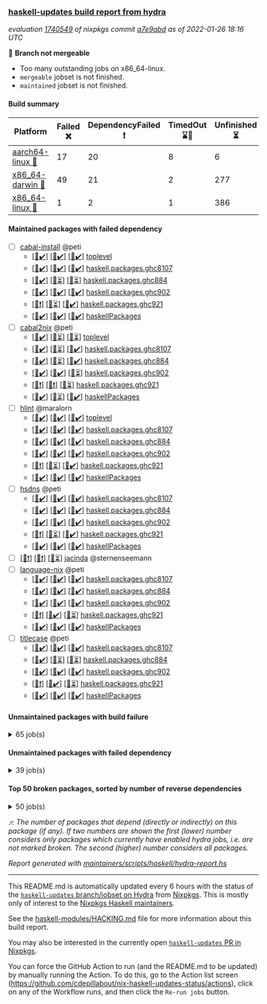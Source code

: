 ### [haskell-updates build report from hydra](https://hydra.nixos.org/jobset/nixpkgs/haskell-updates)
*evaluation [1740549](https://hydra.nixos.org/eval/1740549) of nixpkgs commit [a7e9abd](https://github.com/NixOS/nixpkgs/commits/a7e9abd515b092539dc2ee6f36f530e2f67a9cd3) as of 2022-01-26 18:16 UTC*

:red_circle: **Branch not mergeable**
  * Too many outstanding jobs on x86_64-linux.
  * `mergeable` jobset is not finished.
  * `maintained` jobset is not finished.

#### Build summary

 | Platform | Failed :x: | DependencyFailed :heavy_exclamation_mark: | TimedOut :hourglass::no_entry_sign: | Unfinished :hourglass_flowing_sand: | Success :heavy_check_mark: | 
 | --- | --- | --- | --- | --- | --- | 
 | [aarch64-linux :iphone:](https://hydra.nixos.org/eval/1740549?filter=.aarch64-linux) | 17 | 20 | 8 | 6 | 7138 | 
 | [x86_64-darwin :apple:](https://hydra.nixos.org/eval/1740549?filter=.x86_64-darwin) | 49 | 21 | 2 | 277 | 6788 | 
 | [x86_64-linux :penguin:](https://hydra.nixos.org/eval/1740549?filter=.x86_64-linux) | 1 | 2 | 1 | 386 | 6854 | 
#### Maintained packages with failed dependency
- [ ] [cabal-install](https://hydra.nixos.org/eval/1740549?filter=cabal-install) @peti
  - [[:iphone::heavy_check_mark:]](https://hydra.nixos.org/build/165489784) [[:apple::heavy_check_mark:]](https://hydra.nixos.org/build/165498700) [[:penguin::heavy_check_mark:]](https://hydra.nixos.org/build/165492576) [toplevel](https://hydra.nixos.org/eval/1740549?filter=cabal-install)
  - [[:iphone::heavy_check_mark:]](https://hydra.nixos.org/build/165496020) [[:apple::heavy_check_mark:]](https://hydra.nixos.org/build/165488058) [[:penguin::heavy_check_mark:]](https://hydra.nixos.org/build/165502958) [haskell.packages.ghc8107](https://hydra.nixos.org/eval/1740549?filter=haskell.packages.ghc8107.cabal-install)
  - [[:iphone::heavy_check_mark:]](https://hydra.nixos.org/build/165497571) [[:apple::hourglass_flowing_sand:]](https://hydra.nixos.org/build/165503433) [[:penguin::hourglass_flowing_sand:]](https://hydra.nixos.org/build/165497043) [haskell.packages.ghc884](https://hydra.nixos.org/eval/1740549?filter=haskell.packages.ghc884.cabal-install)
  - [[:iphone::heavy_check_mark:]](https://hydra.nixos.org/build/165485411) [[:apple::heavy_check_mark:]](https://hydra.nixos.org/build/165486287) [[:penguin::heavy_check_mark:]](https://hydra.nixos.org/build/165486198) [haskell.packages.ghc902](https://hydra.nixos.org/eval/1740549?filter=haskell.packages.ghc902.cabal-install)
  - [[:iphone::heavy_exclamation_mark:]](https://hydra.nixos.org/build/165488213) [[:apple::hourglass_flowing_sand:]](https://hydra.nixos.org/build/165503184) [[:penguin::heavy_check_mark:]](https://hydra.nixos.org/build/165487576) [haskell.packages.ghc921](https://hydra.nixos.org/eval/1740549?filter=haskell.packages.ghc921.cabal-install)
  - [[:iphone::heavy_check_mark:]](https://hydra.nixos.org/build/165502208) [[:apple::heavy_check_mark:]](https://hydra.nixos.org/build/165497424) [[:penguin::heavy_check_mark:]](https://hydra.nixos.org/build/165488651) [haskellPackages](https://hydra.nixos.org/eval/1740549?filter=haskellPackages.cabal-install)
- [ ] [cabal2nix](https://hydra.nixos.org/eval/1740549?filter=cabal2nix) @peti
  - [[:iphone::heavy_check_mark:]](https://hydra.nixos.org/build/165506514) [[:apple::hourglass_flowing_sand:]](https://hydra.nixos.org/build/165506515) [[:penguin::hourglass_flowing_sand:]](https://hydra.nixos.org/build/165506511) [toplevel](https://hydra.nixos.org/eval/1740549?filter=cabal2nix)
  - [[:iphone::heavy_check_mark:]](https://hydra.nixos.org/build/165485136) [[:apple::hourglass_flowing_sand:]](https://hydra.nixos.org/build/165485046) [[:penguin::heavy_check_mark:]](https://hydra.nixos.org/build/165492191) [haskell.packages.ghc8107](https://hydra.nixos.org/eval/1740549?filter=haskell.packages.ghc8107.cabal2nix)
  - [[:iphone::heavy_check_mark:]](https://hydra.nixos.org/build/165492891) [[:apple::hourglass_flowing_sand:]](https://hydra.nixos.org/build/165504772) [[:penguin::heavy_check_mark:]](https://hydra.nixos.org/build/165486751) [haskell.packages.ghc884](https://hydra.nixos.org/eval/1740549?filter=haskell.packages.ghc884.cabal2nix)
  - [[:iphone::heavy_check_mark:]](https://hydra.nixos.org/build/165489704) [[:apple::heavy_check_mark:]](https://hydra.nixos.org/build/165488882) [[:penguin::hourglass_flowing_sand:]](https://hydra.nixos.org/build/165504067) [haskell.packages.ghc902](https://hydra.nixos.org/eval/1740549?filter=haskell.packages.ghc902.cabal2nix)
  - [[:iphone::heavy_exclamation_mark:]](https://hydra.nixos.org/build/165505205) [[:apple::heavy_exclamation_mark:]](https://hydra.nixos.org/build/165496651) [[:penguin::hourglass_flowing_sand:]](https://hydra.nixos.org/build/165498703) [haskell.packages.ghc921](https://hydra.nixos.org/eval/1740549?filter=haskell.packages.ghc921.cabal2nix)
  - [[:iphone::heavy_check_mark:]](https://hydra.nixos.org/build/165484869) [[:apple::hourglass_flowing_sand:]](https://hydra.nixos.org/build/165502112) [[:penguin::heavy_check_mark:]](https://hydra.nixos.org/build/165484750) [haskellPackages](https://hydra.nixos.org/eval/1740549?filter=haskellPackages.cabal2nix)
- [ ] [hlint](https://hydra.nixos.org/eval/1740549?filter=hlint) @maralorn
  - [[:iphone::heavy_check_mark:]](https://hydra.nixos.org/build/165501611) [[:apple::heavy_check_mark:]](https://hydra.nixos.org/build/165501364) [[:penguin::heavy_check_mark:]](https://hydra.nixos.org/build/165498121) [toplevel](https://hydra.nixos.org/eval/1740549?filter=hlint)
  - [[:iphone::heavy_check_mark:]](https://hydra.nixos.org/build/165505137) [[:apple::heavy_check_mark:]](https://hydra.nixos.org/build/165494220) [[:penguin::heavy_check_mark:]](https://hydra.nixos.org/build/165501898) [haskell.packages.ghc8107](https://hydra.nixos.org/eval/1740549?filter=haskell.packages.ghc8107.hlint)
  - [[:iphone::heavy_check_mark:]](https://hydra.nixos.org/build/165494486) [[:apple::heavy_check_mark:]](https://hydra.nixos.org/build/165497011) [[:penguin::heavy_check_mark:]](https://hydra.nixos.org/build/165500303) [haskell.packages.ghc884](https://hydra.nixos.org/eval/1740549?filter=haskell.packages.ghc884.hlint)
  - [[:iphone::heavy_check_mark:]](https://hydra.nixos.org/build/165487617) [[:apple::heavy_check_mark:]](https://hydra.nixos.org/build/165488566) [[:penguin::heavy_check_mark:]](https://hydra.nixos.org/build/165504492) [haskell.packages.ghc902](https://hydra.nixos.org/eval/1740549?filter=haskell.packages.ghc902.hlint)
  - [[:iphone::heavy_exclamation_mark:]](https://hydra.nixos.org/build/165494453) [[:apple::hourglass_flowing_sand:]](https://hydra.nixos.org/build/165505562) [[:penguin::heavy_check_mark:]](https://hydra.nixos.org/build/165489102) [haskell.packages.ghc921](https://hydra.nixos.org/eval/1740549?filter=haskell.packages.ghc921.hlint)
  - [[:iphone::heavy_check_mark:]](https://hydra.nixos.org/build/165500579) [[:apple::heavy_check_mark:]](https://hydra.nixos.org/build/165502855) [[:penguin::heavy_check_mark:]](https://hydra.nixos.org/build/165503402) [haskellPackages](https://hydra.nixos.org/eval/1740549?filter=haskellPackages.hlint)
- [ ] [hsdns](https://hydra.nixos.org/eval/1740549?filter=hsdns) @peti
  - [[:iphone::heavy_check_mark:]](https://hydra.nixos.org/build/165496764) [[:apple::heavy_check_mark:]](https://hydra.nixos.org/build/165492319) [[:penguin::heavy_check_mark:]](https://hydra.nixos.org/build/165491366) [haskell.packages.ghc8107](https://hydra.nixos.org/eval/1740549?filter=haskell.packages.ghc8107.hsdns)
  - [[:iphone::heavy_check_mark:]](https://hydra.nixos.org/build/165487158) [[:apple::heavy_check_mark:]](https://hydra.nixos.org/build/165491871) [[:penguin::heavy_check_mark:]](https://hydra.nixos.org/build/165488030) [haskell.packages.ghc884](https://hydra.nixos.org/eval/1740549?filter=haskell.packages.ghc884.hsdns)
  - [[:iphone::heavy_check_mark:]](https://hydra.nixos.org/build/165491761) [[:apple::heavy_check_mark:]](https://hydra.nixos.org/build/165490214) [[:penguin::heavy_check_mark:]](https://hydra.nixos.org/build/165486670) [haskell.packages.ghc902](https://hydra.nixos.org/eval/1740549?filter=haskell.packages.ghc902.hsdns)
  - [[:iphone::heavy_exclamation_mark:]](https://hydra.nixos.org/build/165494412) [[:apple::hourglass_flowing_sand:]](https://hydra.nixos.org/build/165505146) [[:penguin::heavy_check_mark:]](https://hydra.nixos.org/build/165484578) [haskell.packages.ghc921](https://hydra.nixos.org/eval/1740549?filter=haskell.packages.ghc921.hsdns)
  - [[:iphone::heavy_check_mark:]](https://hydra.nixos.org/build/165502819) [[:apple::heavy_check_mark:]](https://hydra.nixos.org/build/165488347) [[:penguin::heavy_check_mark:]](https://hydra.nixos.org/build/165497858) [haskellPackages](https://hydra.nixos.org/eval/1740549?filter=haskellPackages.hsdns)
- [ ] [[:iphone::heavy_exclamation_mark:]](https://hydra.nixos.org/build/165490927) [[:apple::heavy_exclamation_mark:]](https://hydra.nixos.org/build/165500457) [[:penguin::hourglass_flowing_sand:]](https://hydra.nixos.org/build/165501811) [jacinda](https://hydra.nixos.org/eval/1740549?filter=jacinda) @sternenseemann
- [ ] [language-nix](https://hydra.nixos.org/eval/1740549?filter=language-nix) @peti
  - [[:iphone::heavy_check_mark:]](https://hydra.nixos.org/build/165497971) [[:apple::heavy_check_mark:]](https://hydra.nixos.org/build/165493791) [[:penguin::heavy_check_mark:]](https://hydra.nixos.org/build/165503132) [haskell.packages.ghc8107](https://hydra.nixos.org/eval/1740549?filter=haskell.packages.ghc8107.language-nix)
  - [[:iphone::heavy_check_mark:]](https://hydra.nixos.org/build/165488277) [[:apple::heavy_check_mark:]](https://hydra.nixos.org/build/165503138) [[:penguin::heavy_check_mark:]](https://hydra.nixos.org/build/165485513) [haskell.packages.ghc884](https://hydra.nixos.org/eval/1740549?filter=haskell.packages.ghc884.language-nix)
  - [[:iphone::heavy_check_mark:]](https://hydra.nixos.org/build/165489423) [[:apple::heavy_check_mark:]](https://hydra.nixos.org/build/165490246) [[:penguin::heavy_check_mark:]](https://hydra.nixos.org/build/165498857) [haskell.packages.ghc902](https://hydra.nixos.org/eval/1740549?filter=haskell.packages.ghc902.language-nix)
  - [[:iphone::heavy_exclamation_mark:]](https://hydra.nixos.org/build/165502516) [[:apple::heavy_check_mark:]](https://hydra.nixos.org/build/165493135) [[:penguin::hourglass_flowing_sand:]](https://hydra.nixos.org/build/165496279) [haskell.packages.ghc921](https://hydra.nixos.org/eval/1740549?filter=haskell.packages.ghc921.language-nix)
  - [[:iphone::heavy_check_mark:]](https://hydra.nixos.org/build/165503525) [[:apple::heavy_check_mark:]](https://hydra.nixos.org/build/165501666) [[:penguin::heavy_check_mark:]](https://hydra.nixos.org/build/165492205) [haskellPackages](https://hydra.nixos.org/eval/1740549?filter=haskellPackages.language-nix)
- [ ] [titlecase](https://hydra.nixos.org/eval/1740549?filter=titlecase) @peti
  - [[:iphone::heavy_check_mark:]](https://hydra.nixos.org/build/165487266) [[:apple::heavy_check_mark:]](https://hydra.nixos.org/build/165505834) [[:penguin::heavy_check_mark:]](https://hydra.nixos.org/build/165492926) [haskell.packages.ghc8107](https://hydra.nixos.org/eval/1740549?filter=haskell.packages.ghc8107.titlecase)
  - [[:iphone::heavy_check_mark:]](https://hydra.nixos.org/build/165486383) [[:apple::hourglass_flowing_sand:]](https://hydra.nixos.org/build/165504095) [[:penguin::hourglass_flowing_sand:]](https://hydra.nixos.org/build/165502428) [haskell.packages.ghc884](https://hydra.nixos.org/eval/1740549?filter=haskell.packages.ghc884.titlecase)
  - [[:iphone::heavy_check_mark:]](https://hydra.nixos.org/build/165495400) [[:apple::heavy_check_mark:]](https://hydra.nixos.org/build/165501041) [[:penguin::heavy_check_mark:]](https://hydra.nixos.org/build/165487608) [haskell.packages.ghc902](https://hydra.nixos.org/eval/1740549?filter=haskell.packages.ghc902.titlecase)
  - [[:iphone::heavy_exclamation_mark:]](https://hydra.nixos.org/build/165488278) [[:apple::heavy_check_mark:]](https://hydra.nixos.org/build/165491571) [[:penguin::hourglass_flowing_sand:]](https://hydra.nixos.org/build/165499135) [haskell.packages.ghc921](https://hydra.nixos.org/eval/1740549?filter=haskell.packages.ghc921.titlecase)
  - [[:iphone::heavy_check_mark:]](https://hydra.nixos.org/build/165497531) [[:apple::heavy_check_mark:]](https://hydra.nixos.org/build/165489545) [[:penguin::heavy_check_mark:]](https://hydra.nixos.org/build/165489691) [haskellPackages](https://hydra.nixos.org/eval/1740549?filter=haskellPackages.titlecase)
#### Unmaintained packages with build failure
<details><summary>65 job(s) </summary>

- [ ] [[:iphone::heavy_check_mark:]](https://hydra.nixos.org/build/165492364) [[:apple::x:]](https://hydra.nixos.org/build/165500555) [[:penguin::heavy_check_mark:]](https://hydra.nixos.org/build/165498206) [haskellPackages.thyme](https://hydra.nixos.org/eval/1740549?filter=haskellPackages.thyme)  :arrow_heading_up: 6 | 15
- [ ] [[:iphone::heavy_check_mark:]](https://hydra.nixos.org/build/165489421) [[:apple::x:]](https://hydra.nixos.org/build/165493168) [[:penguin::heavy_check_mark:]](https://hydra.nixos.org/build/165498092) [haskellPackages.exinst](https://hydra.nixos.org/eval/1740549?filter=haskellPackages.exinst)  :arrow_heading_up: 4 | 6
- [ ] [[:iphone::x:]](https://hydra.nixos.org/build/165488411) [[:apple::x:]](https://hydra.nixos.org/build/165495516) [[:penguin::heavy_check_mark:]](https://hydra.nixos.org/build/165494309) [haskellPackages.ptr-poker](https://hydra.nixos.org/eval/1740549?filter=haskellPackages.ptr-poker)  :arrow_heading_up: 3 | 4
- [ ] [[:iphone::heavy_check_mark:]](https://hydra.nixos.org/build/165491292) [[:apple::heavy_check_mark:]](https://hydra.nixos.org/build/165485038) [[:penguin::x:]](https://hydra.nixos.org/build/165485248) [haskellPackages.invertible](https://hydra.nixos.org/eval/1740549?filter=haskellPackages.invertible)  :arrow_heading_up: 2 | 5
- [ ] [[:iphone::x:]](https://hydra.nixos.org/build/165502894) [[:apple::heavy_check_mark:]](https://hydra.nixos.org/build/165489600) [[:penguin::heavy_check_mark:]](https://hydra.nixos.org/build/165504426) [haskellPackages.long-double](https://hydra.nixos.org/eval/1740549?filter=haskellPackages.long-double)  :arrow_heading_up: 2 | 2
- [ ] [[:iphone::x:]](https://hydra.nixos.org/build/165485621) [[:apple::heavy_check_mark:]](https://hydra.nixos.org/build/165505819) [[:penguin::heavy_check_mark:]](https://hydra.nixos.org/build/165495420) [haskellPackages.OrderedBits](https://hydra.nixos.org/eval/1740549?filter=haskellPackages.OrderedBits)  :arrow_heading_up: 1 | 36
- [ ] [[:iphone::heavy_check_mark:]](https://hydra.nixos.org/build/165497190) [[:apple::x:]](https://hydra.nixos.org/build/165492120) [[:penguin::heavy_check_mark:]](https://hydra.nixos.org/build/165492382) [haskellPackages.free-vector-spaces](https://hydra.nixos.org/eval/1740549?filter=haskellPackages.free-vector-spaces)  :arrow_heading_up: 1 | 7
- [ ] [[:iphone::x:]](https://hydra.nixos.org/build/165497515) [[:apple::hourglass_flowing_sand:]](https://hydra.nixos.org/build/165495950) [[:penguin::heavy_check_mark:]](https://hydra.nixos.org/build/165484673) [haskellPackages.generics-eot](https://hydra.nixos.org/eval/1740549?filter=haskellPackages.generics-eot)  :arrow_heading_up: 1 | 5
- [ ] [[:iphone::x:]](https://hydra.nixos.org/build/165492955) [[:apple::heavy_check_mark:]](https://hydra.nixos.org/build/165503259) [[:penguin::hourglass_flowing_sand:]](https://hydra.nixos.org/build/165501120) [haskellPackages.quic](https://hydra.nixos.org/eval/1740549?filter=haskellPackages.quic)  :arrow_heading_up: 1 | 2
- [ ] [[:iphone::x:]](https://hydra.nixos.org/build/165487456) [[:apple::x:]](https://hydra.nixos.org/build/165493743) [[:penguin::heavy_check_mark:]](https://hydra.nixos.org/build/165485167) [haskellPackages.easytensor](https://hydra.nixos.org/eval/1740549?filter=haskellPackages.easytensor)  :arrow_heading_up: 1 | 1
- [ ] [[:iphone::heavy_check_mark:]](https://hydra.nixos.org/build/165490365) [[:apple::x:]](https://hydra.nixos.org/build/165485256) [[:penguin::heavy_check_mark:]](https://hydra.nixos.org/build/165495848) [haskellPackages.gi-gdkx11](https://hydra.nixos.org/eval/1740549?filter=haskellPackages.gi-gdkx11)  :arrow_heading_up: 1 | 1
- [ ] [[:iphone::heavy_check_mark:]](https://hydra.nixos.org/build/165504486) [[:apple::x:]](https://hydra.nixos.org/build/165500381) [[:penguin::heavy_check_mark:]](https://hydra.nixos.org/build/165495928) [haskellPackages.keep-alive](https://hydra.nixos.org/eval/1740549?filter=haskellPackages.keep-alive)  :arrow_heading_up: 1 | 1
- [ ] [[:iphone::x:]](https://hydra.nixos.org/build/165488486) [[:apple::heavy_check_mark:]](https://hydra.nixos.org/build/165502221) [[:penguin::heavy_check_mark:]](https://hydra.nixos.org/build/165484608) [haskellPackages.nlopt-haskell](https://hydra.nixos.org/eval/1740549?filter=haskellPackages.nlopt-haskell)  :arrow_heading_up: 1 | 1
- [ ] [[:iphone::heavy_check_mark:]](https://hydra.nixos.org/build/165504405) [[:apple::x:]](https://hydra.nixos.org/build/165504394) [[:penguin::heavy_check_mark:]](https://hydra.nixos.org/build/165486573) [haskellPackages.opencv](https://hydra.nixos.org/eval/1740549?filter=haskellPackages.opencv)  :arrow_heading_up: 1 | 1
- [ ] [[:iphone::x:]](https://hydra.nixos.org/build/165505134) [[:apple::heavy_check_mark:]](https://hydra.nixos.org/build/165501733) [[:penguin::heavy_check_mark:]](https://hydra.nixos.org/build/165496244) [haskellPackages.unicode-properties](https://hydra.nixos.org/eval/1740549?filter=haskellPackages.unicode-properties)  :arrow_heading_up: 1 | 1
- [ ] [[:iphone::x:]](https://hydra.nixos.org/build/165489575) [[:apple::hourglass_flowing_sand:]](https://hydra.nixos.org/build/165501550) [[:penguin::heavy_check_mark:]](https://hydra.nixos.org/build/165486416) [haskellPackages.accelerate-llvm](https://hydra.nixos.org/eval/1740549?filter=haskellPackages.accelerate-llvm)  :arrow_heading_up: 0 | 8
- [ ] [[:iphone::x:]](https://hydra.nixos.org/build/165486460) [[:apple::heavy_check_mark:]](https://hydra.nixos.org/build/165496162) [[:penguin::heavy_check_mark:]](https://hydra.nixos.org/build/165505601) [haskellPackages.freetype2](https://hydra.nixos.org/eval/1740549?filter=haskellPackages.freetype2)  :arrow_heading_up: 0 | 7
- [ ] [[:iphone::heavy_check_mark:]](https://hydra.nixos.org/build/165490804) [[:apple::x:]](https://hydra.nixos.org/build/165503940) [[:penguin::heavy_check_mark:]](https://hydra.nixos.org/build/165494478) [haskellPackages.pipes-zlib](https://hydra.nixos.org/eval/1740549?filter=haskellPackages.pipes-zlib)  :arrow_heading_up: 0 | 5
- [ ] [[:iphone::heavy_check_mark:]](https://hydra.nixos.org/build/165498174) [[:apple::x:]](https://hydra.nixos.org/build/165497853) [[:penguin::heavy_check_mark:]](https://hydra.nixos.org/build/165504855) [haskellPackages.hmidi](https://hydra.nixos.org/eval/1740549?filter=haskellPackages.hmidi)  :arrow_heading_up: 0 | 4
- [ ] [[:iphone::heavy_check_mark:]](https://hydra.nixos.org/build/165504626) [[:apple::x:]](https://hydra.nixos.org/build/165502245) [[:penguin::heavy_check_mark:]](https://hydra.nixos.org/build/165500583) [haskellPackages.zip](https://hydra.nixos.org/eval/1740549?filter=haskellPackages.zip)  :arrow_heading_up: 0 | 4
- [ ] [[:iphone::heavy_check_mark:]](https://hydra.nixos.org/build/165500162) [[:apple::x:]](https://hydra.nixos.org/build/165503600) [[:penguin::heavy_check_mark:]](https://hydra.nixos.org/build/165484711) [haskellPackages.posix-socket](https://hydra.nixos.org/eval/1740549?filter=haskellPackages.posix-socket)  :arrow_heading_up: 0 | 2
- [ ] [[:iphone::heavy_check_mark:]](https://hydra.nixos.org/build/165491271) [[:apple::x:]](https://hydra.nixos.org/build/165485972) [[:penguin::heavy_check_mark:]](https://hydra.nixos.org/build/165493898) [haskellPackages.hamid](https://hydra.nixos.org/eval/1740549?filter=haskellPackages.hamid)  :arrow_heading_up: 0 | 1
- [ ] [[:iphone::heavy_check_mark:]](https://hydra.nixos.org/build/165493716) [[:apple::x:]](https://hydra.nixos.org/build/165487096) [[:penguin::heavy_check_mark:]](https://hydra.nixos.org/build/165503261) [haskellPackages.hmatrix-morpheus](https://hydra.nixos.org/eval/1740549?filter=haskellPackages.hmatrix-morpheus)  :arrow_heading_up: 0 | 1
- [ ] [[:iphone::heavy_check_mark:]](https://hydra.nixos.org/build/165496828) [[:apple::x:]](https://hydra.nixos.org/build/165506012) [[:penguin::heavy_check_mark:]](https://hydra.nixos.org/build/165497513) [haskellPackages.huckleberry](https://hydra.nixos.org/eval/1740549?filter=haskellPackages.huckleberry)  :arrow_heading_up: 0 | 1
- [ ] [[:iphone::heavy_check_mark:]](https://hydra.nixos.org/build/165501643) [[:apple::x:]](https://hydra.nixos.org/build/165496798) [[:penguin::heavy_check_mark:]](https://hydra.nixos.org/build/165485214) [haskellPackages.openal-ffi](https://hydra.nixos.org/eval/1740549?filter=haskellPackages.openal-ffi)  :arrow_heading_up: 0 | 1
- [ ] [[:iphone::x:]](https://hydra.nixos.org/build/165497039) [[:apple::heavy_check_mark:]](https://hydra.nixos.org/build/165489248) [[:penguin::heavy_check_mark:]](https://hydra.nixos.org/build/165495195) [haskellPackages.picosat](https://hydra.nixos.org/eval/1740549?filter=haskellPackages.picosat)  :arrow_heading_up: 0 | 1
- [ ] [[:iphone::heavy_check_mark:]](https://hydra.nixos.org/build/165492760) [[:apple::x:]](https://hydra.nixos.org/build/165493861) [[:penguin::heavy_check_mark:]](https://hydra.nixos.org/build/165488061) [haskellPackages.select](https://hydra.nixos.org/eval/1740549?filter=haskellPackages.select)  :arrow_heading_up: 0 | 1
- [ ] [[:iphone::heavy_check_mark:]](https://hydra.nixos.org/build/165489524) [[:apple::x:]](https://hydra.nixos.org/build/165492575) [[:penguin::heavy_check_mark:]](https://hydra.nixos.org/build/165495539) [haskellPackages.sysinfo](https://hydra.nixos.org/eval/1740549?filter=haskellPackages.sysinfo)  :arrow_heading_up: 0 | 1
- [ ] [[:iphone::heavy_check_mark:]](https://hydra.nixos.org/build/165495383) [[:apple::x:]](https://hydra.nixos.org/build/165500018) [[:penguin::heavy_check_mark:]](https://hydra.nixos.org/build/165486961) [haskellPackages.FractalArt](https://hydra.nixos.org/eval/1740549?filter=haskellPackages.FractalArt) 
- [ ] [[:iphone::x:]](https://hydra.nixos.org/build/165500864) [[:apple::heavy_check_mark:]](https://hydra.nixos.org/build/165496543) [[:penguin::heavy_check_mark:]](https://hydra.nixos.org/build/165485695) [haskellPackages.HsASA](https://hydra.nixos.org/eval/1740549?filter=haskellPackages.HsASA) 
- [ ] [[:iphone::heavy_check_mark:]](https://hydra.nixos.org/build/165504563) [[:apple::x:]](https://hydra.nixos.org/build/165497098) [[:penguin::heavy_check_mark:]](https://hydra.nixos.org/build/165488240) [haskellPackages.chiphunk](https://hydra.nixos.org/eval/1740549?filter=haskellPackages.chiphunk) 
- [ ] [[:iphone::heavy_check_mark:]](https://hydra.nixos.org/build/165495358) [[:apple::x:]](https://hydra.nixos.org/build/165501696) [[:penguin::heavy_check_mark:]](https://hydra.nixos.org/build/165496909) [haskellPackages.diskhash](https://hydra.nixos.org/eval/1740549?filter=haskellPackages.diskhash) 
- [ ] [[:iphone::heavy_check_mark:]](https://hydra.nixos.org/build/165487623) [[:apple::x:]](https://hydra.nixos.org/build/165493695) [[:penguin::heavy_check_mark:]](https://hydra.nixos.org/build/165493827) [haskellPackages.epub-tools](https://hydra.nixos.org/eval/1740549?filter=haskellPackages.epub-tools) 
- [ ] [[:iphone::heavy_check_mark:]](https://hydra.nixos.org/build/165497703) [[:apple::x:]](https://hydra.nixos.org/build/165504985) [[:penguin::heavy_check_mark:]](https://hydra.nixos.org/build/165485976) [haskellPackages.float128](https://hydra.nixos.org/eval/1740549?filter=haskellPackages.float128) 
- [ ] [[:iphone::heavy_check_mark:]](https://hydra.nixos.org/build/165497362) [[:apple::x:]](https://hydra.nixos.org/build/165485153) [[:penguin::heavy_check_mark:]](https://hydra.nixos.org/build/165489699) [haskellPackages.gerrit](https://hydra.nixos.org/eval/1740549?filter=haskellPackages.gerrit) 
- [ ] [[:iphone::x:]](https://hydra.nixos.org/build/165504172) [[:penguin::heavy_check_mark:]](https://hydra.nixos.org/build/165499626) [haskellPackages.gnome-keyring](https://hydra.nixos.org/eval/1740549?filter=haskellPackages.gnome-keyring) 
- [ ] [[:iphone::heavy_check_mark:]](https://hydra.nixos.org/build/165506271) [[:apple::x:]](https://hydra.nixos.org/build/165500299) [[:penguin::heavy_check_mark:]](https://hydra.nixos.org/build/165498601) [haskellPackages.gtk-traymanager](https://hydra.nixos.org/eval/1740549?filter=haskellPackages.gtk-traymanager) 
- [ ] [[:iphone::heavy_check_mark:]](https://hydra.nixos.org/build/165501640) [[:apple::x:]](https://hydra.nixos.org/build/165485659) [[:penguin::heavy_check_mark:]](https://hydra.nixos.org/build/165484814) [haskellPackages.hid](https://hydra.nixos.org/eval/1740549?filter=haskellPackages.hid) 
- [ ] [[:iphone::heavy_check_mark:]](https://hydra.nixos.org/build/165501078) [[:apple::x:]](https://hydra.nixos.org/build/165487455) [[:penguin::heavy_check_mark:]](https://hydra.nixos.org/build/165503844) [haskellPackages.highlight](https://hydra.nixos.org/eval/1740549?filter=haskellPackages.highlight) 
- [ ] [[:iphone::heavy_check_mark:]](https://hydra.nixos.org/build/165492861) [[:apple::x:]](https://hydra.nixos.org/build/165485423) [[:penguin::heavy_check_mark:]](https://hydra.nixos.org/build/165485541) [haskellPackages.hinotify-conduit](https://hydra.nixos.org/eval/1740549?filter=haskellPackages.hinotify-conduit) 
- [ ] [[:iphone::x:]](https://hydra.nixos.org/build/165490916) [[:apple::heavy_check_mark:]](https://hydra.nixos.org/build/165487734) [[:penguin::heavy_check_mark:]](https://hydra.nixos.org/build/165492792) [haskellPackages.hq](https://hydra.nixos.org/eval/1740549?filter=haskellPackages.hq) 
- [ ] [[:iphone::heavy_check_mark:]](https://hydra.nixos.org/build/165486678) [[:apple::x:]](https://hydra.nixos.org/build/165486833) [[:penguin::heavy_check_mark:]](https://hydra.nixos.org/build/165501670) [haskellPackages.hs](https://hydra.nixos.org/eval/1740549?filter=haskellPackages.hs) 
- [ ] [[:iphone::heavy_check_mark:]](https://hydra.nixos.org/build/165494955) [[:apple::x:]](https://hydra.nixos.org/build/165501979) [[:penguin::heavy_check_mark:]](https://hydra.nixos.org/build/165501234) [haskellPackages.hsshellscript](https://hydra.nixos.org/eval/1740549?filter=haskellPackages.hsshellscript) 
- [ ] [[:iphone::heavy_check_mark:]](https://hydra.nixos.org/build/165504293) [[:apple::x:]](https://hydra.nixos.org/build/165488789) [[:penguin::heavy_check_mark:]](https://hydra.nixos.org/build/165506389) [haskellPackages.hssourceinfo](https://hydra.nixos.org/eval/1740549?filter=haskellPackages.hssourceinfo) 
- [ ] [[:iphone::heavy_check_mark:]](https://hydra.nixos.org/build/165503042) [[:apple::x:]](https://hydra.nixos.org/build/165498514) [[:penguin::heavy_check_mark:]](https://hydra.nixos.org/build/165498340) [haskellPackages.ipcvar](https://hydra.nixos.org/eval/1740549?filter=haskellPackages.ipcvar) 
- [ ] [[:iphone::heavy_check_mark:]](https://hydra.nixos.org/build/165489218) [[:apple::x:]](https://hydra.nixos.org/build/165491912) [[:penguin::heavy_check_mark:]](https://hydra.nixos.org/build/165502603) [haskellPackages.linux-framebuffer](https://hydra.nixos.org/eval/1740549?filter=haskellPackages.linux-framebuffer) 
- [ ] [[:iphone::heavy_check_mark:]](https://hydra.nixos.org/build/165489168) [[:apple::x:]](https://hydra.nixos.org/build/165495938) [[:penguin::heavy_check_mark:]](https://hydra.nixos.org/build/165490889) [haskellPackages.mercury-api](https://hydra.nixos.org/eval/1740549?filter=haskellPackages.mercury-api) 
- [ ] [[:iphone::heavy_check_mark:]](https://hydra.nixos.org/build/165495937) [[:apple::x:]](https://hydra.nixos.org/build/165485881) [[:penguin::heavy_check_mark:]](https://hydra.nixos.org/build/165503795) [haskellPackages.nano-cryptr](https://hydra.nixos.org/eval/1740549?filter=haskellPackages.nano-cryptr) 
- [ ] [[:iphone::heavy_check_mark:]](https://hydra.nixos.org/build/165495008) [[:apple::x:]](https://hydra.nixos.org/build/165496563) [[:penguin::hourglass_flowing_sand:]](https://hydra.nixos.org/build/165503063) [haskellPackages.nri-http](https://hydra.nixos.org/eval/1740549?filter=haskellPackages.nri-http) 
- [ ] [[:iphone::heavy_check_mark:]](https://hydra.nixos.org/build/165487743) [[:apple::x:]](https://hydra.nixos.org/build/165493885) [[:penguin::hourglass_flowing_sand:]](https://hydra.nixos.org/build/165502604) [haskellPackages.persistent-pagination](https://hydra.nixos.org/eval/1740549?filter=haskellPackages.persistent-pagination) 
- [ ] [[:iphone::heavy_check_mark:]](https://hydra.nixos.org/build/165496495) [[:apple::x:]](https://hydra.nixos.org/build/165501847) [[:penguin::heavy_check_mark:]](https://hydra.nixos.org/build/165501729) [haskellPackages.ping-wrapper](https://hydra.nixos.org/eval/1740549?filter=haskellPackages.ping-wrapper) 
- [ ] [[:iphone::x:]](https://hydra.nixos.org/build/165496184) [[:apple::heavy_check_mark:]](https://hydra.nixos.org/build/165495850) [[:penguin::heavy_check_mark:]](https://hydra.nixos.org/build/165503623) [haskellPackages.poker](https://hydra.nixos.org/eval/1740549?filter=haskellPackages.poker) 
- [ ] [[:iphone::heavy_check_mark:]](https://hydra.nixos.org/build/165495382) [[:apple::x:]](https://hydra.nixos.org/build/165492812) [[:penguin::heavy_check_mark:]](https://hydra.nixos.org/build/165495728) [haskellPackages.posix-timer](https://hydra.nixos.org/eval/1740549?filter=haskellPackages.posix-timer) 
- [ ] [[:iphone::heavy_check_mark:]](https://hydra.nixos.org/build/165497358) [[:apple::x:]](https://hydra.nixos.org/build/165494665) [[:penguin::heavy_check_mark:]](https://hydra.nixos.org/build/165489387) [haskellPackages.procex](https://hydra.nixos.org/eval/1740549?filter=haskellPackages.procex) 
- [ ] [[:iphone::heavy_check_mark:]](https://hydra.nixos.org/build/165499288) [[:apple::x:]](https://hydra.nixos.org/build/165493255) [[:penguin::heavy_check_mark:]](https://hydra.nixos.org/build/165504003) [haskellPackages.pthread](https://hydra.nixos.org/eval/1740549?filter=haskellPackages.pthread) 
- [ ] [[:iphone::x:]](https://hydra.nixos.org/build/165498705) [[:apple::heavy_check_mark:]](https://hydra.nixos.org/build/165485408) [[:penguin::heavy_check_mark:]](https://hydra.nixos.org/build/165492098) [haskellPackages.risc386](https://hydra.nixos.org/eval/1740549?filter=haskellPackages.risc386) 
- [ ] [[:iphone::heavy_check_mark:]](https://hydra.nixos.org/build/165502083) [[:apple::x:]](https://hydra.nixos.org/build/165487148) [[:penguin::heavy_check_mark:]](https://hydra.nixos.org/build/165487760) [haskellPackages.sandwich-webdriver](https://hydra.nixos.org/eval/1740549?filter=haskellPackages.sandwich-webdriver) 
- [ ] [[:iphone::heavy_check_mark:]](https://hydra.nixos.org/build/165500569) [[:apple::x:]](https://hydra.nixos.org/build/165499719) [[:penguin::heavy_check_mark:]](https://hydra.nixos.org/build/165497551) [haskellPackages.sfml-audio](https://hydra.nixos.org/eval/1740549?filter=haskellPackages.sfml-audio) 
- [ ] [[:iphone::heavy_check_mark:]](https://hydra.nixos.org/build/165487320) [[:apple::x:]](https://hydra.nixos.org/build/165495485) [[:penguin::heavy_check_mark:]](https://hydra.nixos.org/build/165490782) [haskellPackages.shared-memory](https://hydra.nixos.org/eval/1740549?filter=haskellPackages.shared-memory) 
- [ ] [[:iphone::heavy_check_mark:]](https://hydra.nixos.org/build/165493515) [[:apple::x:]](https://hydra.nixos.org/build/165500791) [[:penguin::heavy_check_mark:]](https://hydra.nixos.org/build/165487925) [haskellPackages.tailfile-hinotify](https://hydra.nixos.org/eval/1740549?filter=haskellPackages.tailfile-hinotify) 
- [ ] [[:iphone::x:]](https://hydra.nixos.org/build/165502651) [[:apple::heavy_check_mark:]](https://hydra.nixos.org/build/165489359) [[:penguin::heavy_check_mark:]](https://hydra.nixos.org/build/165494578) [haskellPackages.wiringPi](https://hydra.nixos.org/eval/1740549?filter=haskellPackages.wiringPi) 
- [ ] [[:iphone::heavy_check_mark:]](https://hydra.nixos.org/build/165488776) [[:apple::x:]](https://hydra.nixos.org/build/165500226) [[:penguin::heavy_check_mark:]](https://hydra.nixos.org/build/165494638) [haskellPackages.xmonad-utils](https://hydra.nixos.org/eval/1740549?filter=haskellPackages.xmonad-utils) 
- [ ] [[:iphone::heavy_check_mark:]](https://hydra.nixos.org/build/165501517) [[:apple::x:]](https://hydra.nixos.org/build/165501083) [[:penguin::heavy_check_mark:]](https://hydra.nixos.org/build/165494866) [haskellPackages.yoga](https://hydra.nixos.org/eval/1740549?filter=haskellPackages.yoga) 
- [ ] [[:iphone::heavy_check_mark:]](https://hydra.nixos.org/build/165492176) [[:apple::x:]](https://hydra.nixos.org/build/165500983) [[:penguin::heavy_check_mark:]](https://hydra.nixos.org/build/165505700) [haskellPackages.zot](https://hydra.nixos.org/eval/1740549?filter=haskellPackages.zot) 
- [ ] [[:iphone::heavy_check_mark:]](https://hydra.nixos.org/build/165506226) [[:apple::x:]](https://hydra.nixos.org/build/165485793) [[:penguin::heavy_check_mark:]](https://hydra.nixos.org/build/165490514) [haskellPackages.zxcvbn-c](https://hydra.nixos.org/eval/1740549?filter=haskellPackages.zxcvbn-c) 
</details>

#### Unmaintained packages with failed dependency
<details><summary>39 job(s) </summary>

- [ ] [[:iphone::heavy_exclamation_mark:]](https://hydra.nixos.org/build/165490075) [[:apple::heavy_exclamation_mark:]](https://hydra.nixos.org/build/165499745) [[:penguin::heavy_check_mark:]](https://hydra.nixos.org/build/165506104) [haskellPackages.jsonifier](https://hydra.nixos.org/eval/1740549?filter=haskellPackages.jsonifier)  :arrow_heading_up: 2 | 2
- [ ] [hoogle](https://hydra.nixos.org/eval/1740549?filter=hoogle)  :arrow_heading_up: 1 | 2
  - [[:iphone::heavy_check_mark:]](https://hydra.nixos.org/build/165501723) [[:apple::heavy_check_mark:]](https://hydra.nixos.org/build/165489996) [[:penguin::heavy_check_mark:]](https://hydra.nixos.org/build/165501037) [haskell.packages.ghc8107](https://hydra.nixos.org/eval/1740549?filter=haskell.packages.ghc8107.hoogle)
  - [[:iphone::heavy_check_mark:]](https://hydra.nixos.org/build/165502189) [[:apple::heavy_check_mark:]](https://hydra.nixos.org/build/165495406) [[:penguin::hourglass_flowing_sand:]](https://hydra.nixos.org/build/165495981) [haskell.packages.ghc884](https://hydra.nixos.org/eval/1740549?filter=haskell.packages.ghc884.hoogle)
  - [[:iphone::heavy_check_mark:]](https://hydra.nixos.org/build/165493062) [[:apple::heavy_check_mark:]](https://hydra.nixos.org/build/165496009) [[:penguin::heavy_check_mark:]](https://hydra.nixos.org/build/165487135) [haskell.packages.ghc902](https://hydra.nixos.org/eval/1740549?filter=haskell.packages.ghc902.hoogle)
  - [[:iphone::heavy_exclamation_mark:]](https://hydra.nixos.org/build/165493069) [[:apple::hourglass_flowing_sand:]](https://hydra.nixos.org/build/165501496) [[:penguin::hourglass_flowing_sand:]](https://hydra.nixos.org/build/165499791) [haskell.packages.ghc921](https://hydra.nixos.org/eval/1740549?filter=haskell.packages.ghc921.hoogle)
  - [[:iphone::heavy_check_mark:]](https://hydra.nixos.org/build/165496842) [[:apple::heavy_check_mark:]](https://hydra.nixos.org/build/165505874) [[:penguin::heavy_check_mark:]](https://hydra.nixos.org/build/165506262) [haskellPackages](https://hydra.nixos.org/eval/1740549?filter=haskellPackages.hoogle)
- [ ] [[:iphone::heavy_exclamation_mark:]](https://hydra.nixos.org/build/165494835) [[:apple::heavy_exclamation_mark:]](https://hydra.nixos.org/build/165489222) [[:penguin::heavy_check_mark:]](https://hydra.nixos.org/build/165490640) [haskellPackages.opentelemetry-extra](https://hydra.nixos.org/eval/1740549?filter=haskellPackages.opentelemetry-extra)  :arrow_heading_up: 1 | 1
- [ ] [[:iphone::heavy_check_mark:]](https://hydra.nixos.org/build/165500844) [[:apple::heavy_exclamation_mark:]](https://hydra.nixos.org/build/165492524) [[:penguin::heavy_check_mark:]](https://hydra.nixos.org/build/165505579) [haskellPackages.orgmode-parse](https://hydra.nixos.org/eval/1740549?filter=haskellPackages.orgmode-parse)  :arrow_heading_up: 1 | 1
- [ ] [[:iphone::heavy_exclamation_mark:]](https://hydra.nixos.org/build/165503856) [[:apple::heavy_check_mark:]](https://hydra.nixos.org/build/165502390) [[:penguin::heavy_check_mark:]](https://hydra.nixos.org/build/165489160) [haskellPackages.PrimitiveArray](https://hydra.nixos.org/eval/1740549?filter=haskellPackages.PrimitiveArray)  :arrow_heading_up: 0 | 35
- [ ] [[:iphone::heavy_check_mark:]](https://hydra.nixos.org/build/165497577) [[:apple::heavy_exclamation_mark:]](https://hydra.nixos.org/build/165485204) [[:penguin::heavy_check_mark:]](https://hydra.nixos.org/build/165489898) [haskellPackages.dde](https://hydra.nixos.org/eval/1740549?filter=haskellPackages.dde)  :arrow_heading_up: 0 | 1
- [ ] [[:iphone::heavy_exclamation_mark:]](https://hydra.nixos.org/build/165484976) [[:apple::heavy_check_mark:]](https://hydra.nixos.org/build/165501334) [[:penguin::hourglass_flowing_sand:]](https://hydra.nixos.org/build/165503088) [haskellPackages.http3](https://hydra.nixos.org/eval/1740549?filter=haskellPackages.http3)  :arrow_heading_up: 0 | 1
- [ ] [[:iphone::heavy_check_mark:]](https://hydra.nixos.org/build/165488291) [[:apple::heavy_check_mark:]](https://hydra.nixos.org/build/165487315) [[:penguin::heavy_exclamation_mark:]](https://hydra.nixos.org/build/165489022) [haskellPackages.invertible-hxt](https://hydra.nixos.org/eval/1740549?filter=haskellPackages.invertible-hxt)  :arrow_heading_up: 0 | 1
- [ ] [[:iphone::heavy_check_mark:]](https://hydra.nixos.org/build/165484803) [[:apple::heavy_exclamation_mark:]](https://hydra.nixos.org/build/165506156) [[:penguin::heavy_check_mark:]](https://hydra.nixos.org/build/165485690) [haskellPackages.keenser](https://hydra.nixos.org/eval/1740549?filter=haskellPackages.keenser)  :arrow_heading_up: 0 | 1
- [ ] [[:iphone::heavy_check_mark:]](https://hydra.nixos.org/build/165490454) [[:apple::heavy_exclamation_mark:]](https://hydra.nixos.org/build/165501108) [[:penguin::heavy_check_mark:]](https://hydra.nixos.org/build/165485879) [haskellPackages.antiope-es](https://hydra.nixos.org/eval/1740549?filter=haskellPackages.antiope-es) 
- [ ] [cabal2nix-unstable](https://hydra.nixos.org/eval/1740549?filter=cabal2nix-unstable) 
  - [[:iphone::heavy_check_mark:]](https://hydra.nixos.org/build/165506497) [[:apple::hourglass_flowing_sand:]](https://hydra.nixos.org/build/165506496) [[:penguin::hourglass_flowing_sand:]](https://hydra.nixos.org/build/165506491) [haskell.packages.ghc8107](https://hydra.nixos.org/eval/1740549?filter=haskell.packages.ghc8107.cabal2nix-unstable)
  - [[:iphone::heavy_check_mark:]](https://hydra.nixos.org/build/165506513) [[:apple::hourglass_flowing_sand:]](https://hydra.nixos.org/build/165506486) [[:penguin::hourglass_flowing_sand:]](https://hydra.nixos.org/build/165506504) [haskell.packages.ghc884](https://hydra.nixos.org/eval/1740549?filter=haskell.packages.ghc884.cabal2nix-unstable)
  - [[:iphone::heavy_check_mark:]](https://hydra.nixos.org/build/165506501) [[:apple::hourglass_flowing_sand:]](https://hydra.nixos.org/build/165506517) [[:penguin::hourglass_flowing_sand:]](https://hydra.nixos.org/build/165506490) [haskell.packages.ghc902](https://hydra.nixos.org/eval/1740549?filter=haskell.packages.ghc902.cabal2nix-unstable)
  - [[:iphone::heavy_exclamation_mark:]](https://hydra.nixos.org/build/165506505) [[:apple::heavy_exclamation_mark:]](https://hydra.nixos.org/build/165506494) [[:penguin::hourglass_flowing_sand:]](https://hydra.nixos.org/build/165506512) [haskell.packages.ghc921](https://hydra.nixos.org/eval/1740549?filter=haskell.packages.ghc921.cabal2nix-unstable)
  - [[:iphone::heavy_check_mark:]](https://hydra.nixos.org/build/165506509) [[:apple::hourglass_flowing_sand:]](https://hydra.nixos.org/build/165506492) [[:penguin::hourglass_flowing_sand:]](https://hydra.nixos.org/build/165506510) [haskellPackages](https://hydra.nixos.org/eval/1740549?filter=haskellPackages.cabal2nix-unstable)
- [ ] [[:iphone::heavy_exclamation_mark:]](https://hydra.nixos.org/build/165493464) [[:apple::heavy_exclamation_mark:]](https://hydra.nixos.org/build/165494909) [[:penguin::heavy_check_mark:]](https://hydra.nixos.org/build/165506258) [haskellPackages.easytensor-vulkan](https://hydra.nixos.org/eval/1740549?filter=haskellPackages.easytensor-vulkan) 
- [ ] [[:iphone::heavy_check_mark:]](https://hydra.nixos.org/build/165496599) [[:apple::heavy_exclamation_mark:]](https://hydra.nixos.org/build/165499247) [[:penguin::heavy_check_mark:]](https://hydra.nixos.org/build/165493270) [haskellPackages.exinst-aeson](https://hydra.nixos.org/eval/1740549?filter=haskellPackages.exinst-aeson) 
- [ ] [[:iphone::heavy_check_mark:]](https://hydra.nixos.org/build/165505100) [[:apple::heavy_exclamation_mark:]](https://hydra.nixos.org/build/165487892) [[:penguin::heavy_check_mark:]](https://hydra.nixos.org/build/165489362) [haskellPackages.exinst-bytes](https://hydra.nixos.org/eval/1740549?filter=haskellPackages.exinst-bytes) 
- [ ] [[:iphone::heavy_check_mark:]](https://hydra.nixos.org/build/165490972) [[:apple::heavy_exclamation_mark:]](https://hydra.nixos.org/build/165491391) [[:penguin::heavy_check_mark:]](https://hydra.nixos.org/build/165490650) [haskellPackages.exinst-cereal](https://hydra.nixos.org/eval/1740549?filter=haskellPackages.exinst-cereal) 
- [ ] [[:iphone::heavy_check_mark:]](https://hydra.nixos.org/build/165502461) [[:apple::heavy_exclamation_mark:]](https://hydra.nixos.org/build/165488797) [[:penguin::heavy_check_mark:]](https://hydra.nixos.org/build/165505008) [haskellPackages.exinst-serialise](https://hydra.nixos.org/eval/1740549?filter=haskellPackages.exinst-serialise) 
- [ ] [[:iphone::heavy_check_mark:]](https://hydra.nixos.org/build/165486089) [[:apple::heavy_exclamation_mark:]](https://hydra.nixos.org/build/165493308) [[:penguin::heavy_check_mark:]](https://hydra.nixos.org/build/165484625) [haskellPackages.fastparser](https://hydra.nixos.org/eval/1740549?filter=haskellPackages.fastparser) 
- [ ] [[:iphone::heavy_exclamation_mark:]](https://hydra.nixos.org/build/165502258) [[:apple::hourglass_flowing_sand:]](https://hydra.nixos.org/build/165488050) [[:penguin::hourglass_flowing_sand:]](https://hydra.nixos.org/build/165505974) [haskellPackages.graphula](https://hydra.nixos.org/eval/1740549?filter=haskellPackages.graphula) 
- [ ] [[:iphone::heavy_exclamation_mark:]](https://hydra.nixos.org/build/165505509) [[:apple::heavy_check_mark:]](https://hydra.nixos.org/build/165503631) [[:penguin::heavy_check_mark:]](https://hydra.nixos.org/build/165505324) [haskellPackages.hmatrix-nlopt](https://hydra.nixos.org/eval/1740549?filter=haskellPackages.hmatrix-nlopt) 
- [ ] [[:iphone::heavy_check_mark:]](https://hydra.nixos.org/build/165493502) [[:apple::heavy_exclamation_mark:]](https://hydra.nixos.org/build/165500357) [[:penguin::heavy_check_mark:]](https://hydra.nixos.org/build/165499473) [haskellPackages.opencv-extra](https://hydra.nixos.org/eval/1740549?filter=haskellPackages.opencv-extra) 
- [ ] [[:iphone::heavy_exclamation_mark:]](https://hydra.nixos.org/build/165498346) [[:apple::heavy_exclamation_mark:]](https://hydra.nixos.org/build/165488793) [[:penguin::hourglass_flowing_sand:]](https://hydra.nixos.org/build/165504002) [haskellPackages.opentelemetry-lightstep](https://hydra.nixos.org/eval/1740549?filter=haskellPackages.opentelemetry-lightstep) 
- [ ] [[:iphone::heavy_check_mark:]](https://hydra.nixos.org/build/165505845) [[:apple::heavy_exclamation_mark:]](https://hydra.nixos.org/build/165492858) [[:penguin::heavy_check_mark:]](https://hydra.nixos.org/build/165484755) [haskellPackages.orgstat](https://hydra.nixos.org/eval/1740549?filter=haskellPackages.orgstat) 
- [ ] [[:iphone::heavy_check_mark:]](https://hydra.nixos.org/build/165497486) [[:apple::heavy_exclamation_mark:]](https://hydra.nixos.org/build/165505387) [[:penguin::heavy_check_mark:]](https://hydra.nixos.org/build/165485963) [haskellPackages.postgresql-replicant](https://hydra.nixos.org/eval/1740549?filter=haskellPackages.postgresql-replicant) 
- [ ] [[:iphone::heavy_exclamation_mark:]](https://hydra.nixos.org/build/165487050) [[:apple::heavy_check_mark:]](https://hydra.nixos.org/build/165505082) [[:penguin::heavy_check_mark:]](https://hydra.nixos.org/build/165494419) [haskellPackages.rounded](https://hydra.nixos.org/eval/1740549?filter=haskellPackages.rounded) 
- [ ] [[:iphone::heavy_exclamation_mark:]](https://hydra.nixos.org/build/165489989) [[:apple::heavy_check_mark:]](https://hydra.nixos.org/build/165493146) [[:penguin::heavy_check_mark:]](https://hydra.nixos.org/build/165490107) [haskellPackages.rounded-hw](https://hydra.nixos.org/eval/1740549?filter=haskellPackages.rounded-hw) 
- [ ] [[:iphone::heavy_check_mark:]](https://hydra.nixos.org/build/165500228) [[:apple::heavy_exclamation_mark:]](https://hydra.nixos.org/build/165494952) [[:penguin::heavy_check_mark:]](https://hydra.nixos.org/build/165491783) [haskellPackages.scan-metadata](https://hydra.nixos.org/eval/1740549?filter=haskellPackages.scan-metadata) 
- [ ] [[:iphone::heavy_exclamation_mark:]](https://hydra.nixos.org/build/165494228) [[:apple::heavy_check_mark:]](https://hydra.nixos.org/build/165489250) [[:penguin::heavy_check_mark:]](https://hydra.nixos.org/build/165495222) [haskellPackages.unicode-names](https://hydra.nixos.org/eval/1740549?filter=haskellPackages.unicode-names) 
- [ ] [[:iphone::heavy_check_mark:]](https://hydra.nixos.org/build/165503106) [[:apple::hourglass_flowing_sand:]](https://hydra.nixos.org/build/165502668) [[:penguin::heavy_exclamation_mark:]](https://hydra.nixos.org/build/165496970) [haskellPackages.web-inv-route](https://hydra.nixos.org/eval/1740549?filter=haskellPackages.web-inv-route) 
- [ ] [[:iphone::heavy_check_mark:]](https://hydra.nixos.org/build/165501921) [[:apple::heavy_exclamation_mark:]](https://hydra.nixos.org/build/165493217) [[:penguin::heavy_check_mark:]](https://hydra.nixos.org/build/165493893) [haskellPackages.xbattbar](https://hydra.nixos.org/eval/1740549?filter=haskellPackages.xbattbar) 
</details>

#### Top 50 broken packages, sorted by number of reverse dependencies
<details><summary>50 job(s) </summary>

[haskell98](https://packdeps.haskellers.com/reverse/haskell98) :arrow_heading_up: 153  
[enumerator](https://packdeps.haskellers.com/reverse/enumerator) :arrow_heading_up: 56  
[contiguous](https://packdeps.haskellers.com/reverse/contiguous) :arrow_heading_up: 48  
[derive](https://packdeps.haskellers.com/reverse/derive) :arrow_heading_up: 48  
[parseargs](https://packdeps.haskellers.com/reverse/parseargs) :arrow_heading_up: 42  
[MonadCatchIO-transformers](https://packdeps.haskellers.com/reverse/MonadCatchIO-transformers) :arrow_heading_up: 41  
[bytesmith](https://packdeps.haskellers.com/reverse/bytesmith) :arrow_heading_up: 38  
[data-lens](https://packdeps.haskellers.com/reverse/data-lens) :arrow_heading_up: 33  
[distributed-process](https://packdeps.haskellers.com/reverse/distributed-process) :arrow_heading_up: 30  
[iteratee](https://packdeps.haskellers.com/reverse/iteratee) :arrow_heading_up: 29  
[jmacro](https://packdeps.haskellers.com/reverse/jmacro) :arrow_heading_up: 29  
[ip](https://packdeps.haskellers.com/reverse/ip) :arrow_heading_up: 28  
[either-unwrap](https://packdeps.haskellers.com/reverse/either-unwrap) :arrow_heading_up: 25  
[HList](https://packdeps.haskellers.com/reverse/HList) :arrow_heading_up: 23  
[SciBaseTypes](https://packdeps.haskellers.com/reverse/SciBaseTypes) :arrow_heading_up: 22  
[haskelldb](https://packdeps.haskellers.com/reverse/haskelldb) :arrow_heading_up: 22  
[hsc3](https://packdeps.haskellers.com/reverse/hsc3) :arrow_heading_up: 22  
[wxdirect](https://packdeps.haskellers.com/reverse/wxdirect) :arrow_heading_up: 22  
[BiobaseTypes](https://packdeps.haskellers.com/reverse/BiobaseTypes) :arrow_heading_up: 21  
[wxc](https://packdeps.haskellers.com/reverse/wxc) :arrow_heading_up: 21  
[biocore](https://packdeps.haskellers.com/reverse/biocore) :arrow_heading_up: 20  
[secp256k1-haskell](https://packdeps.haskellers.com/reverse/secp256k1-haskell) :arrow_heading_up: 20  
[wxcore](https://packdeps.haskellers.com/reverse/wxcore) :arrow_heading_up: 20  
[attoparsec-enumerator](https://packdeps.haskellers.com/reverse/attoparsec-enumerator) :arrow_heading_up: 19  
[bytestring-show](https://packdeps.haskellers.com/reverse/bytestring-show) :arrow_heading_up: 19  
[wx](https://packdeps.haskellers.com/reverse/wx) :arrow_heading_up: 19  
[BiobaseENA](https://packdeps.haskellers.com/reverse/BiobaseENA) :arrow_heading_up: 18  
[asn1-data](https://packdeps.haskellers.com/reverse/asn1-data) :arrow_heading_up: 18  
[dbus-core](https://packdeps.haskellers.com/reverse/dbus-core) :arrow_heading_up: 18  
[gtksourceview2](https://packdeps.haskellers.com/reverse/gtksourceview2) :arrow_heading_up: 18  
[numhask](https://packdeps.haskellers.com/reverse/numhask) :arrow_heading_up: 18  
[BiobaseXNA](https://packdeps.haskellers.com/reverse/BiobaseXNA) :arrow_heading_up: 17  
[HGamer3D-Data](https://packdeps.haskellers.com/reverse/HGamer3D-Data) :arrow_heading_up: 17  
[certificate](https://packdeps.haskellers.com/reverse/certificate) :arrow_heading_up: 17  
[dbus-client](https://packdeps.haskellers.com/reverse/dbus-client) :arrow_heading_up: 17  
[gconf](https://packdeps.haskellers.com/reverse/gconf) :arrow_heading_up: 17  
[gtk-serialized-event](https://packdeps.haskellers.com/reverse/gtk-serialized-event) :arrow_heading_up: 17  
[uuid-orphans](https://packdeps.haskellers.com/reverse/uuid-orphans) :arrow_heading_up: 17  
[cuda](https://packdeps.haskellers.com/reverse/cuda) :arrow_heading_up: 16  
[happstack-jmacro](https://packdeps.haskellers.com/reverse/happstack-jmacro) :arrow_heading_up: 16  
[manatee-core](https://packdeps.haskellers.com/reverse/manatee-core) :arrow_heading_up: 16  
[monads-fd](https://packdeps.haskellers.com/reverse/monads-fd) :arrow_heading_up: 16  
[murmur3](https://packdeps.haskellers.com/reverse/murmur3) :arrow_heading_up: 16  
[tls-extra](https://packdeps.haskellers.com/reverse/tls-extra) :arrow_heading_up: 16  
[ADPfusion](https://packdeps.haskellers.com/reverse/ADPfusion) :arrow_heading_up: 15  
[MaybeT](https://packdeps.haskellers.com/reverse/MaybeT) :arrow_heading_up: 15  
[blaze-builder-enumerator](https://packdeps.haskellers.com/reverse/blaze-builder-enumerator) :arrow_heading_up: 15  
[clash-prelude](https://packdeps.haskellers.com/reverse/clash-prelude) :arrow_heading_up: 15  
[hetero-dict](https://packdeps.haskellers.com/reverse/hetero-dict) :arrow_heading_up: 15  
[hsx-jmacro](https://packdeps.haskellers.com/reverse/hsx-jmacro) :arrow_heading_up: 15  
</details>


*:arrow_heading_up:: The number of packages that depend (directly or indirectly) on this package (if any). If two numbers are shown the first (lower) number considers only packages which currently have enabled hydra jobs, i.e. are not marked broken. The second (higher) number considers all packages.*

*Report generated with [maintainers/scripts/haskell/hydra-report.hs](https://github.com/NixOS/nixpkgs/blob/haskell-updates/maintainers/scripts/haskell/hydra-report.sh)*


----------------------------------------------------------------------

This README.md is automatically updated every 6 hours with the status of the
[`haskell-updates` branch/jobset on Hydra](https://hydra.nixos.org/jobset/nixpkgs/haskell-updates)
from [Nixpkgs](https://github.com/NixOS/nixpkgs).  This is mostly only of
interest to the [Nixpkgs Haskell maintainers](https://github.com/orgs/NixOS/teams/haskell).

See the
[haskell-modules/HACKING.md](https://github.com/NixOS/nixpkgs/blob/haskell-updates/pkgs/development/haskell-modules/HACKING.md)
file for more information about this build report.

You may also be interested in the currently open
[`haskell-updates` PR in Nixpkgs](https://github.com/nixos/nixpkgs/pulls?q=is%3Apr+is%3Aopen+head%3Ahaskell-updates).

You can force the GitHub Action to run (and the README.md to be updated) by
manually running the Action.  To do this, go to the Action list screen
(https://github.com/cdepillabout/nix-haskell-updates-status/actions),
click on any of the Workflow runs, and then click the `Re-run jobs` button.
